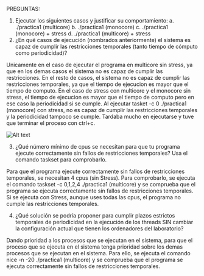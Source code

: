 PREGUNTAS:
1. Ejecutar los siguientes casos y justificar su comportamiento:
a. ./practica1 (multicore)
b. ./practica1 (monocore)
c. ./practica1 (monocore) + stress
d. ./practica1 (multicore) + stress
2. ¿En qué casos de ejecución (nombrados anteriormente) el sistema es capaz de
cumplir las restricciones temporales (tanto tiempo de cómputo como
periodicidad)?

Unicamente en el caso de ejecutar el programa en multicore sin stress, ya que en los demas casos el sistema no es capaz de cumplir las restricciones. En el resto de casos, el sistema no es capaz de cumplir las restricciones temporales, ya que el tiempo de ejecucion es mayor que el tiempo de computo. En el caso de stress con multicore y el monocore sin stress, el tiempo de ejecucion es mayor que el tiempo de computo pero en ese caso  la periodicidad si se cumple. Al ejecutar tasket -c 0 ./practica1 (monocore) con stress, no es capaz de cumplir las restricciones temporales y la periodicidad tampoco se cumple. Tardaba mucho en ejecutarse y tuve que terminar el proceso con ctrl+c.

![Alt text](<Captura desde 2023-10-05 12-37-04.png>)

3. ¿Qué número mínimo de cpus se necesitan para que tu programa ejecute
correctamente sin fallos de restricciones temporales? Usa el comando taskset
para comprobarlo.

Para que el programa ejecute correctamente sin fallos de restricciones temporales, se necesitan 4 cpus (sin Stress). Para comprobarlo, se ejecuta el comando taskset -c 0,1,2,4 ./practica1 (multicore) y se comprueba que el programa se ejecuta correctamente sin fallos de restricciones temporales. Si se ejecuta con Stress, aunque uses todas las cpus, el programa no cumple las restricciones temporales.

4. ¿Qué solución se podría proponer para cumplir plazos estrictos temporales de
periodicidad en la ejecución de los threads SIN cambiar la configuración actual
que tienen los ordenadores del laboratorio?

Dando prioridad a los procesos que se ejecutan en el sistema, para que el proceso que se ejecuta en el sistema tenga prioridad sobre los demas procesos que se ejecutan en el sistema. Para ello, se ejecuta el comando nice -n -20 ./practica1 (multicore) y se comprueba que el programa se ejecuta correctamente sin fallos de restricciones temporales.